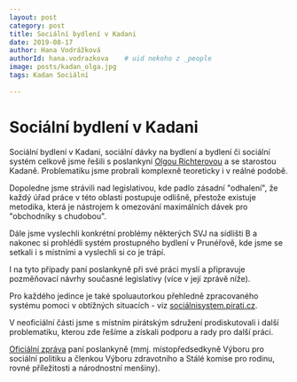 ```yaml
---
layout: post
category: post
title: Sociální bydlení v Kadani  
date: 2019-08-17
author: Hana Vodrážková
authorId: hana.vodrazkova    # uid nekoho z _people
image: posts/kadan_olga.jpg
tags: Kadan Sociální
  
---
```


# Sociální bydlení v Kadani
Sociální bydlení v Kadani, sociální dávky na bydlení a bydlení či sociální systém celkově jsme řešili s poslankyní [Olgou Richterovou](http://www.olgarichterova.cz/) a se starostou Kadaně. Problematiku jsme probrali komplexně teoreticky i v reálné podobě.

Dopoledne jsme strávili nad legislativou, kde padlo zásadní "odhalení", že každý úřad práce v této oblasti postupuje odlišně, 
přestože existuje metodika, která je nástrojem k omezování maximálních dávek pro "obchodníky s chudobou".

Dále jsme vyslechli konkrétní problémy některých SVJ na sídlišti B a nakonec si prohlédli systém prostupného bydlení v Prunéřově, kde jsme se setkali i s místními a vyslechli si co je trápí.

I na tyto případy paní poslankyně při své práci myslí a připravuje pozměňovací návrhy současné legislativy (více v její zprávě níže).

Pro každého jedince je také spoluautorkou přehledně zpracovaného systému pomoci v obtížných situacích - viz [sociálnisystem.pirati.cz](https://socialnisystem.pirati.cz/). 

V neoficiální části jsme s místním pirátským sdružení prodiskutovali i další problematiku, kterou zde řešíme a získali podporu a rady pro další práci.

[Oficiální zpráva](https://www.pirati.cz/tiskove-zpravy/olga-richterova-v-kadani.html) paní poslankyně (mmj. místopředsedkyně Výboru pro sociální politiku a členkou Výboru zdravotního a Stálé komise pro rodinu, rovné příležitosti a národnostní menšiny).
